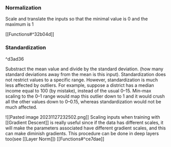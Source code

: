 ### Normalization

Scale and translate the inputs so that the minimal value is 0 and the maximum is 1

[[Functions#^32b04d]]
### Standardization

^d3ad36

Substract the mean value and divide by the standard deviation. (how many standard deviations away from the mean is this input).
Standardization does not restrict values to a specific range. However, standardization is much less affected by outliers. For example, suppose a district has a median income equal to 100 (by mistake), instead of the usual 0–15. Min-max scaling to the 0–1 range would map this outlier down to 1 and it would crush all the other values down to 0–0.15, whereas standardization would not be much affected. 


![[Pasted image 20231127232502.png]]
Scaling inputs when training with [[Gradient Descent]] is really useful since if the data has different scales, it will make the parameters associated have different gradient scales, and this can make diminish gradients.
This procedure can be done in deep layers too(see [[Layer Norm]])
[[Functions#^ce7dae]]